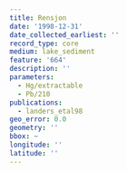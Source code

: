```yaml
---
title: Rensjon
date: '1998-12-31'
date_collected_earliest: ''
record_type: core
medium: lake_sediment
feature: '664'
description: ''
parameters:
  - Hg/extractable
  - Pb/210
publications:
  - landers_etal98
geo_error: 0.0
geometry: ''
bbox: ~
longitude: ''
latitude: ''
---
```

